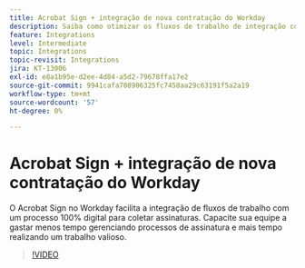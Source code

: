```yaml
---
title: Acrobat Sign + integração de nova contratação do Workday
description: Saiba como otimizar os fluxos de trabalho de integração com o Acrobat Sign + Workday
feature: Integrations
level: Intermediate
topic: Integrations
topic-revisit: Integrations
jira: KT-13006
exl-id: e8a1b95e-d2ee-4d84-a5d2-79678ffa17e2
source-git-commit: 9941cafa708906325fc7458aa29c63191f5a2a19
workflow-type: tm+mt
source-wordcount: '57'
ht-degree: 0%

---
```


# Acrobat Sign + integração de nova contratação do Workday

O Acrobat Sign no Workday facilita a integração de fluxos de trabalho com um processo 100% digital para coletar assinaturas. Capacite sua equipe a gastar menos tempo gerenciando processos de assinatura e mais tempo realizando um trabalho valioso.

>[!VIDEO](https://video.tv.adobe.com/v/3418984?quality=12&learn=on&hidetitle=true)